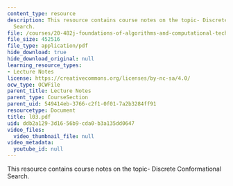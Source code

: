 ```yaml
---
content_type: resource
description: This resource contains course notes on the topic- Discrete Conformational
  Search.
file: /courses/20-482j-foundations-of-algorithms-and-computational-techniques-in-systems-biology-spring-2006/ddb2a1293d1656b9cda0b3a135dd0647_l03.pdf
file_size: 452516
file_type: application/pdf
hide_download: true
hide_download_original: null
learning_resource_types:
- Lecture Notes
license: https://creativecommons.org/licenses/by-nc-sa/4.0/
ocw_type: OCWFile
parent_title: Lecture Notes
parent_type: CourseSection
parent_uid: 549414eb-3766-c2f1-0f01-7a2b3284ff91
resourcetype: Document
title: l03.pdf
uid: ddb2a129-3d16-56b9-cda0-b3a135dd0647
video_files:
  video_thumbnail_file: null
video_metadata:
  youtube_id: null
---
```

This resource contains course notes on the topic- Discrete Conformational Search.